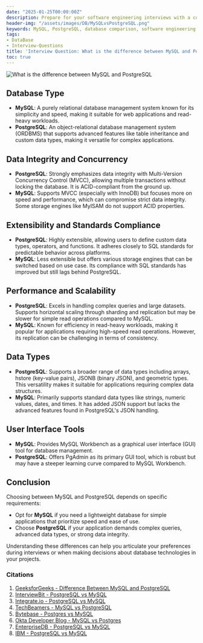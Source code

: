 ```yaml
---
date: "2025-01-25T00:00:00Z"
description: Prepare for your software engineering interviews with a comprehensive comparison of MySQL and PostgreSQL. Understand their features, performance, and suitability for various applications to make informed decisions.
header-img: "/assets/images/DB/MySQLvsPostgreSQL.png"
keywords: MySQL, PostgreSQL, database comparison, software engineering interview, data integrity, performance, scalability, SQL compliance, data types
tags:
- DataBase
- Interview-Questions
title: 'Interview Question: What is the difference between MySQL and PostgreSQL?'
toc: true
---
```


![What is the difference between MySQL and PostgreSQL](/assets/images/DB/MySQLvsPostgreSQL.png)

## Database Type
- **MySQL**: A purely relational database management system known for its simplicity and speed, making it suitable for web applications and read-heavy workloads.
- **PostgreSQL**: An object-relational database management system (ORDBMS) that supports advanced features like table inheritance and custom data types, making it versatile for complex applications. 

## Data Integrity and Concurrency
- **PostgreSQL**: Strongly emphasizes data integrity with Multi-Version Concurrency Control (MVCC), allowing multiple transactions without locking the database. It is ACID-compliant from the ground up.
- **MySQL**: Supports MVCC (especially with InnoDB) but focuses more on speed and performance, which can compromise strict data integrity. Some storage engines like MyISAM do not support ACID properties.

## Extensibility and Standards Compliance
- **PostgreSQL**: Highly extensible, allowing users to define custom data types, operators, and functions. It adheres closely to SQL standards for predictable behavior across platforms.
- **MySQL**: Less extensible but offers various storage engines that can be switched based on use case. Its compliance with SQL standards has improved but still lags behind PostgreSQL.

## Performance and Scalability
- **PostgreSQL**: Excels in handling complex queries and large datasets. Supports horizontal scaling through sharding and replication but may be slower for simple read operations compared to MySQL.
- **MySQL**: Known for efficiency in read-heavy workloads, making it popular for applications requiring high-speed read operations. However, its replication can be challenging in terms of consistency.

## Data Types
- **PostgreSQL**: Supports a broader range of data types including arrays, hstore (key-value pairs), JSONB (binary JSON), and geometric types. This versatility makes it suitable for applications requiring complex data structures.
- **MySQL**: Primarily supports standard data types like strings, numeric values, dates, and times. It has added JSON support but lacks the advanced features found in PostgreSQL's JSON handling.

## User Interface Tools
- **MySQL**: Provides MySQL Workbench as a graphical user interface (GUI) tool for database management.
- **PostgreSQL**: Offers PgAdmin as its primary GUI tool, which is robust but may have a steeper learning curve compared to MySQL Workbench.

## Conclusion
Choosing between MySQL and PostgreSQL depends on specific requirements:
- Opt for **MySQL** if you need a lightweight database for simple applications that prioritize speed and ease of use.
- Choose **PostgreSQL** if your application demands complex queries, advanced data types, or strong data integrity.

Understanding these differences can help you articulate your preferences during interviews or when making decisions about database technologies in your projects.

### Citations
1. [GeeksforGeeks - Difference Between MySQL and PostgreSQL](https://www.geeksforgeeks.org/difference-between-mysql-and-postgresql/)
2. [InterviewBit - PostgreSQL vs MySQL](https://www.interviewbit.com/blog/postgresql-vs-mysql/)
3. [Integrate.io - PostgreSQL vs MySQL](https://www.integrate.io/blog/postgresql-vs-mysql-which-one-is-better-for-your-use-case/)
4. [TechBeamers - MySQL vs PostgreSQL](https://techbeamers.com/mysql-vs-postgresql/)
5. [Bytebase - Postgres vs MySQL](https://www.bytebase.com/blog/postgres-vs-mysql/)
6. [Okta Developer Blog - MySQL vs Postgres](https://developer.okta.com/blog/2019/07/19/mysql-vs-postgres)
7. [EnterpriseDB - PostgreSQL vs MySQL](https://www.enterprisedb.com/blog/postgresql-vs-mysql-360-degree-comparison-syntax-performance-scalability-and-features)
8. [IBM - PostgreSQL vs MySQL](https://www.ibm.com/think/topics/postgresql-vs-mysql) 